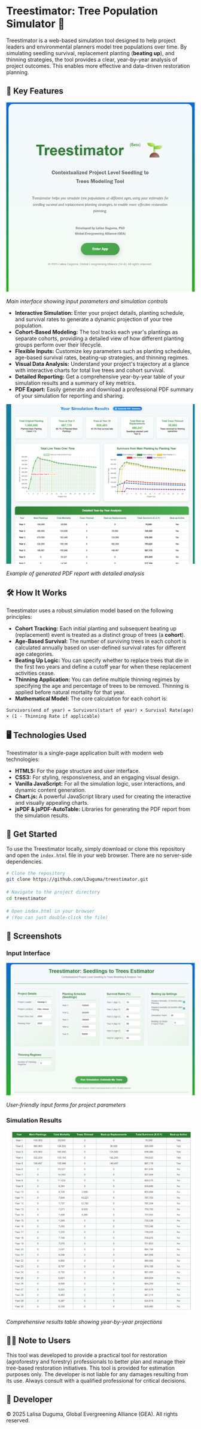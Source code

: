 # Treestimator: Tree Population Simulator 🌱

Treestimator is a web-based simulation tool designed to help project leaders and environmental planners model tree populations over time. By simulating seedling survival, replacement planting (**beating up**), and thinning strategies, the tool provides a clear, year-by-year analysis of project outcomes. This enables more effective and data-driven restoration planning.

## 🚀 Key Features

![Treestimator Interface](./images/interface-overview.png)

*Main interface showing input parameters and simulation controls*

* **Interactive Simulation:** Enter your project details, planting schedule, and survival rates to generate a dynamic projection of your tree population.
* **Cohort-Based Modeling:** The tool tracks each year's plantings as separate cohorts, providing a detailed view of how different planting groups perform over their lifecycle.
* **Flexible Inputs:** Customize key parameters such as planting schedules, age-based survival rates, beating-up strategies, and thinning regimes.
* **Visual Data Analysis:** Understand your project's trajectory at a glance with interactive charts for total live trees and cohort survival.
* **Detailed Reporting:** Get a comprehensive year-by-year table of your simulation results and a summary of key metrics.
* **PDF Export:** Easily generate and download a professional PDF summary of your simulation for reporting and sharing.

![Sample Report](./images/sample-report.png)

*Example of generated PDF report with detailed analysis*

## 🛠️ How It Works

Treestimator uses a robust simulation model based on the following principles:

* **Cohort Tracking:** Each initial planting and subsequent beating up (replacement) event is treated as a distinct group of trees (a **cohort**).
* **Age-Based Survival:** The number of surviving trees in each cohort is calculated annually based on user-defined survival rates for different age categories.
* **Beating Up Logic:** You can specify whether to replace trees that die in the first two years and define a cutoff year for when these replacement activities cease.
* **Thinning Application:** You can define multiple thinning regimes by specifying the age and percentage of trees to be removed. Thinning is applied before natural mortality for that year.
* **Mathematical Model:** The core calculation for each cohort is:

```
Survivors(end of year) = Survivors(start of year) × Survival Rate(age) × (1 - Thinning Rate if applicable)
```

## 🖥️ Technologies Used

Treestimator is a single-page application built with modern web technologies:

* **HTML5:** For the page structure and user interface.
* **CSS3:** For styling, responsiveness, and an engaging visual design.
* **Vanilla JavaScript:** For all the simulation logic, user interactions, and dynamic content generation.
* **Chart.js:** A powerful JavaScript library used for creating the interactive and visually appealing charts.
* **jsPDF & jsPDF-AutoTable:** Libraries for generating the PDF report from the simulation results.

## 📝 Get Started

To use the Treestimator locally, simply download or clone this repository and open the `index.html` file in your web browser. There are no server-side dependencies.

```bash
# Clone the repository
git clone https://github.com/LDuguma/treestimator.git

# Navigate to the project directory
cd treestimator

# Open index.html in your browser
# (You can just double-click the file)
```

## 📸 Screenshots

### Input Interface
![Input Interface](./images/input-interface.png)

*User-friendly input forms for project parameters*

### Simulation Results
![Simulation Results](./images/simulation-results.png)

*Comprehensive results table showing year-by-year projections*


## 👩‍💻 Note to Users

This tool was developed to provide a practical tool for restoration (agroforestry and forestry) professionals to better plan and manage their tree-based restoration initiatives. This tool is provided for estimation purposes only. The developer is not liable for any damages resulting from its use. Always consult with a qualified professional for critical decisions.

## 📜 Developer
© 2025 Lalisa Duguma, Global Evergreening Alliance (GEA). All rights reserved.

